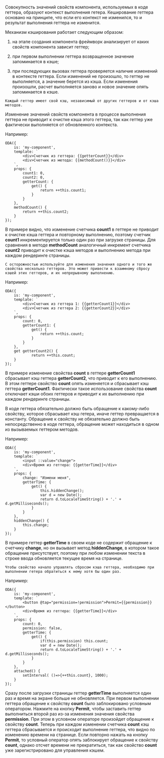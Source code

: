 ﻿Совокупность значений свойств компонента, используемых в коде геттера, образуют контекст выполнения гетера. Кеширование геттера основано на принципе, что если его контекст не изменился, то и результат выполнения геттера не изменится.

Механизм кэширования работает следующим образом:

1. на этапе создания компонента фреймворк анализирует от каких свойств компонента зависит геттер;

1. при первом выполнении геттера возвращенное значение запоминается в кэше;

1. при последующих вызовах геттера проверяется наличие изменений в контексте геттера. Если изменений не произошло, то геттер не выполняется, а значение берется из кэша. Если изменения произошли, расчет выполняется заново и новое значение опять запоминается в кэше.

```info_md
Каждый геттер имеет свой кэш, независимый от других геттеров и от кэша методов.
```

Изменение значений свойств компонента в процессе выполнения геттера не приводит к очистке кэша этого геттера, так как геттер уже фактически выполняется от обновленного контекста.

Например:

```javascript_run_line_edit_[my-component.js]_h=46_
ODA({
    is: 'my-component',
    template: `
        <div>Счетчик из геттера: {{getterCount}}</div>
        <div>Счетчик из метода: {{methodCount()}}</div>
    `,
    props: {
        count1: 0,
        count2: 0,
        getterCount: {
            get() {
                return ++this.count1;
            }
        }
    },
    methodCount() {
        return ++this.count2;
    }
});
```

В примере видно, что изменение счетчика **count1** в геттере не приводит к очистке кэша геттера и повторному выполнению, поэтому счетчик **count1** инкрементируется только один раз при загрузке страницы. Для сравнения в методе **methodCount** аналогичный инкремент счетчика **count2** приводит к очистке кэша методов и выполнению метода при каждом рендеринге страницы.

```warning_md
С осторожностью используйте для изменения значения одного и того же свойства несколько геттеров. Это может привести к взаимному сбросу кэшей этих геттеров, и их непрерывному выполнению.
```

Например:

```javascript_run_line_edit_[my-component.js]_h=46_
ODA({
    is: 'my-component',
    template: `
        <div>Счетчик из геттера 1: {{getterCount1}}</div>
        <div>Счетчик из геттера 2: {{getterCount2}}</div>
    `,
    props: {
        count: 0,
        getterCount1: {
            get() {
                return ++this.count;
            }
        }
    },
    get getterCount2() {
            return ++this.count;
    }
});
```

В примере изменение свойства **count** в геттере **getterCount1** сбрасывает кэш геттера **getterCount2**, что приводит к его выполнению. В этом геттере свойство **count** опять изменяется и сбрасывает кэш геттера **getterCount1**. Фактически такое использование свойства **count** отключает кэши обоих геттеров и приводит к их выполнению при каждом рендеринге страницы.

В коде геттера обязательно должно быть обращение к какому-либо свойству, которое сбрасывает кэш гетера, иначе геттер превращается в константу. Обращение к свойству не обязательно должно быть непосредственно в коде геттера, обращение может находиться в одном из вызываемых геттером методов.

Например:

```javascript_run_line_edit_[my-component.js]_h=46_
ODA({
    is: 'my-component',
    template: `
        <input ::value="change">
        <div>Время из геттера: {{getterTime}}</div>
    `,
    props: {
        change: "Измени меня",
        getterTime: {
            get() {
                this.hiddenChange();
                var d = new Date();
                return d.toLocaleTimeString() + '.' + d.getMilliseconds();
            }
        }
    },
    hiddenChange() {
        this.change;
    }
});
```

В примере геттер **getterTime** в своем коде не содержит обращение к счетчику **change**, но он вызывает метод **hiddenChange**, в котором такое обращение присутствует, поэтому при любом изменении текста в строке ввода обновляется текущее время на странице.

```warning_md
Чтобы свойство начало управлять сбросом кэша геттера, необходимо при выполнении гетера обратиться к нему хотя бы один раз.
```

Например:

```javascript_run_line_edit_[my-component.js]_h=46_
ODA({
    is: 'my-component',
    template: `
        <button @tap="permission=!permission">Permit={{permission}}</button>
        <div>Время из геттера: {{getterTime}}</div>
    `,
    props: {
        count: 0,
        permission: false,
        getterTime: {
            get() {
                if(this.permission) this.count;
                var d = new Date();
                return d.toLocaleTimeString() + '.' + d.getMilliseconds();
            }
        }
    },
    attached() {
        setInterval( ()=>{++this.count}, 1000);
    }
});
```

Сразу после загрузки страницы геттер **getterTime** выполняется один раз и время на экране больше не обновляется. При первом выполнении геттера обращение к свойству **count** было заблокировано условным оператором. Нажмите на кнопку **Permit**, чтобы заставить геттер выполниться второй раз из-за изменения значения свойства **permission**. При этом в условном операторе произойдет обращение к свойству **count**. Теперь при каждом изменении счетчика **count** кэш геттера сбрасывается и происходит выполнение геттера, что видно по изменению времени на странице. Если повторно нажать на кнопку **Permit**, то условный оператор опять заблокирует обращение к свойству **count**, однако отсчет времени не прекратиться, так как свойство **count** уже зарегистрировано для управления кэшем.

